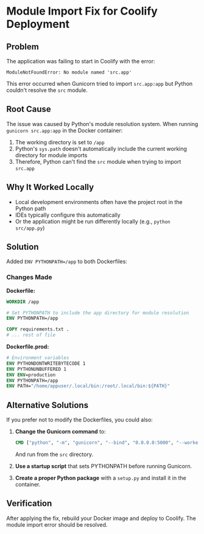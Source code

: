 # Module Import Fix for Coolify Deployment

## Problem
The application was failing to start in Coolify with the error:
```
ModuleNotFoundError: No module named 'src.app'
```

This error occurred when Gunicorn tried to import `src.app:app` but Python couldn't resolve the `src` module.

## Root Cause
The issue was caused by Python's module resolution system. When running `gunicorn src.app:app` in the Docker container:

1. The working directory is set to `/app`
2. Python's `sys.path` doesn't automatically include the current working directory for module imports
3. Therefore, Python can't find the `src` module when trying to import `src.app`

## Why It Worked Locally
- Local development environments often have the project root in the Python path
- IDEs typically configure this automatically
- Or the application might be run differently locally (e.g., `python src/app.py`)

## Solution
Added `ENV PYTHONPATH=/app` to both Dockerfiles:

### Changes Made

**Dockerfile:**
```dockerfile
WORKDIR /app

# Set PYTHONPATH to include the app directory for module resolution
ENV PYTHONPATH=/app

COPY requirements.txt .
# ... rest of file
```

**Dockerfile.prod:**
```dockerfile
# Environment variables
ENV PYTHONDONTWRITEBYTECODE 1
ENV PYTHONUNBUFFERED 1
ENV ENV=production
ENV PYTHONPATH=/app
ENV PATH="/home/appuser/.local/bin:/root/.local/bin:${PATH}"
```

## Alternative Solutions
If you prefer not to modify the Dockerfiles, you could also:

1. **Change the Gunicorn command** to:
   ```dockerfile
   CMD ["python", "-m", "gunicorn", "--bind", "0.0.0.0:5000", "--workers", "4", "--timeout", "120", "app:app"]
   ```
   And run from the `src` directory.

2. **Use a startup script** that sets PYTHONPATH before running Gunicorn.

3. **Create a proper Python package** with a `setup.py` and install it in the container.

## Verification
After applying the fix, rebuild your Docker image and deploy to Coolify. The module import error should be resolved.